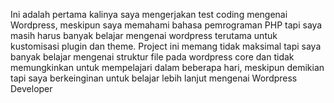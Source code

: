 Ini adalah pertama kalinya saya mengerjakan test coding mengenai Wordpress, meskipun saya memahami bahasa pemrograman PHP tapi saya masih harus banyak belajar mengenai wordpress terutama untuk kustomisasi plugin dan theme.
Project ini memang tidak maksimal tapi saya banyak belajar mengenai struktur file pada wordpress core dan tidak memungkinkan untuk mempelajari dalam beberapa hari, meskipun demikian tapi saya berkeinginan untuk belajar lebih lanjut mengenai Wordpress Developer
